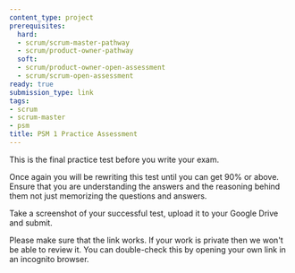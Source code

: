 ```yaml
---
content_type: project
prerequisites:
  hard: 
  - scrum/scrum-master-pathway
  - scrum/product-owner-pathway
  soft: 
  - scrum/product-owner-open-assessment
  - scrum/scrum-open-assessment
ready: true
submission_type: link
tags:
- scrum
- scrum-master
- psm
title: PSM 1 Practice Assessment
---
```


This is the final practice test before you write your exam.

Once again you will be rewriting this test until you can get 90% or above. Ensure that you are understanding the answers and the reasoning behind them not just memorizing the questions and answers.

Take a screenshot of your successful test, upload it to your Google Drive and submit.

Please make sure that the link works. If your work is private then we won't be able to review it. You can double-check this by opening your own link in an incognito browser.
